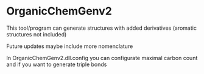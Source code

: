 # OrganicChemGenv2

This tool/program can generate structures with added derivatives (aromatic structures not included)

Future updates maybe include more nomenclature

In OrganicChemGenv2.dll.config you can configurate maximal carbon count and if you want to generate triple bonds

